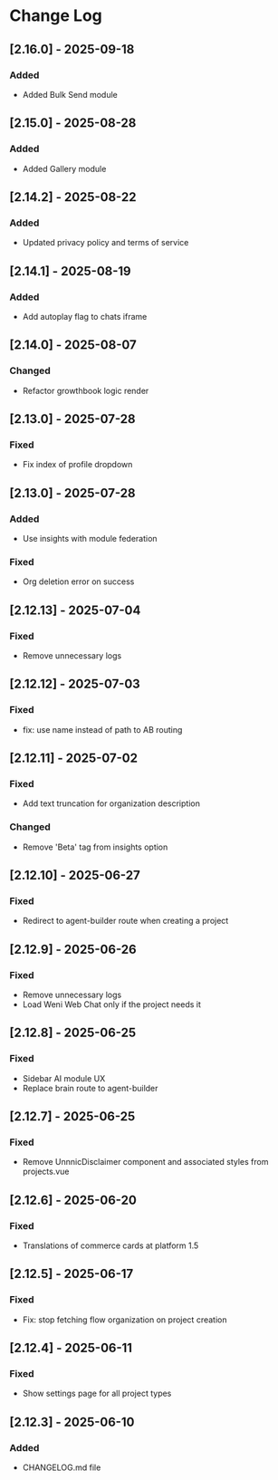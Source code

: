 # Change Log

## [2.16.0] - 2025-09-18

### Added

- Added Bulk Send module

## [2.15.0] - 2025-08-28

### Added

- Added Gallery module

## [2.14.2] - 2025-08-22

### Added

- Updated privacy policy and terms of service

## [2.14.1] - 2025-08-19

### Added

- Add autoplay flag to chats iframe

## [2.14.0] - 2025-08-07

### Changed
- Refactor growthbook logic render

## [2.13.0] - 2025-07-28

### Fixed
- Fix index of profile dropdown

## [2.13.0] - 2025-07-28

### Added
- Use insights with module federation

### Fixed
- Org deletion error on success

## [2.12.13] - 2025-07-04

### Fixed
- Remove unnecessary logs

## [2.12.12] - 2025-07-03

### Fixed
- fix: use name instead of path to AB routing

## [2.12.11] - 2025-07-02

### Fixed
- Add text truncation for organization description

### Changed
- Remove 'Beta' tag from insights option

## [2.12.10] - 2025-06-27

### Fixed
- Redirect to agent-builder route when creating a project

## [2.12.9] - 2025-06-26

### Fixed
- Remove unnecessary logs
- Load Weni Web Chat only if the project needs it

## [2.12.8] - 2025-06-25

### Fixed
- Sidebar AI module UX
- Replace brain route to agent-builder

## [2.12.7] - 2025-06-25

### Fixed
- Remove UnnnicDisclaimer component and associated styles from projects.vue

## [2.12.6] - 2025-06-20

### Fixed
- Translations of commerce cards at platform 1.5 

## [2.12.5] - 2025-06-17

### Fixed
- Fix: stop fetching flow organization on project creation

## [2.12.4] - 2025-06-11

### Fixed
- Show settings page for all project types
 
## [2.12.3] - 2025-06-10
 
### Added
- CHANGELOG.md file
 